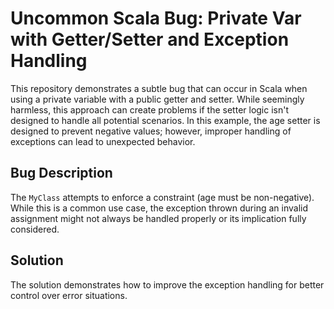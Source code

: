 # Uncommon Scala Bug: Private Var with Getter/Setter and Exception Handling

This repository demonstrates a subtle bug that can occur in Scala when using a private variable with a public getter and setter.  While seemingly harmless, this approach can create problems if the setter logic isn't designed to handle all potential scenarios. In this example, the age setter is designed to prevent negative values; however, improper handling of exceptions can lead to unexpected behavior. 

## Bug Description
The `MyClass` attempts to enforce a constraint (age must be non-negative).  While this is a common use case, the exception thrown during an invalid assignment might not always be handled properly or its implication fully considered.

## Solution
The solution demonstrates how to improve the exception handling for better control over error situations.
